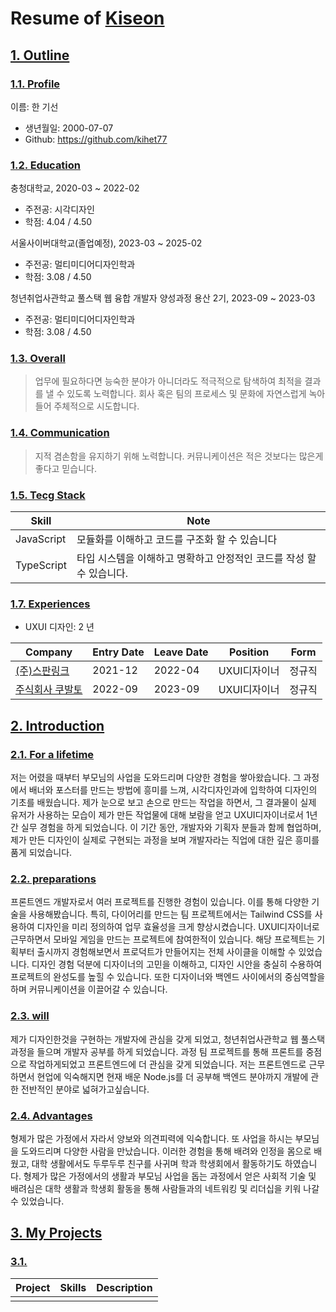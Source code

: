 # Resume of [Kiseon](https://github.com/kihet77)

## [1. Outline]()
### [1.1. Profile]()
이름: 한 기선

  - 생년월일: 2000-07-07
  - Github: https://github.com/kihet77

### [1.2. Education]()
충청대학교, 2020-03 ~ 2022-02

  - 주전공: 시각디자인
  - 학점: 4.04 / 4.50

서울사이버대학교(졸업예정), 2023-03 ~ 2025-02

  - 주전공: 멀티미디어디자인학과
  - 학점: 3.08 / 4.50

청년취업사관학교 풀스택 웹 융합 개발자 양성과정 용산 2기, 2023-09 ~ 2023-03

  - 주전공: 멀티미디어디자인학과
  - 학점: 3.08 / 4.50

### [1.3. Overall]()
> 업무에 필요하다면 능숙한 분야가 아니더라도 적극적으로 탐색하여 최적을 결과를 낼 수 있도록 노력합니다.
회사 혹은 팀의 프로세스 및 문화에 자연스럽게 녹아들어 주체적으로 시도합니다.

### [1.4. Communication]()
>지적 겸손함을 유지하기 위해 노력합니다.
커뮤니케이션은 적은 것보다는 많은게 좋다고 믿습니다.

### [1.5. Tecg Stack]()
Skill        |  Note
-------------|-----------------------------------
JavaScript   | 모듈화를 이해하고 코드를 구조화 할 수 있습니다
TypeScript   | 타입 시스템을 이해하고 명확하고 안정적인 코드를 작성 할 수 있습니다.


### [1.7. Experiences]()
  - UXUI 디자인: 2 년

Company | Entry Date | Leave Date | Position|Form
--------|------------|------------|-------|-------
[(주)스판링크]()  | 2021-12    | 2022-04    | UXUI디자이너 | 정규직
[주식회사 쿠발토]()| 2022-09    | 2023-09    | UXUI디자이너 | 정규직


## [2. Introduction]()
### [2.1. For a lifetime]()
저는 어렸을 때부터 부모님의 사업을 도와드리며 다양한 경험을 쌓아왔습니다. 그 과정에서 배너와 포스터를 만드는 방법에 흥미를 느껴, 시각디자인과에 입학하여 디자인의 기초를 배웠습니다.
제가 눈으로 보고 손으로 만드는 작업을 하면서, 그 결과물이 실제 유저가 사용하는 모습이 제가 만든 작업물에 대해 보람을 얻고 UXUI디자이너로서 1년간 실무 경험을 하게 되었습니다.
이 기간 동안, 개발자와 기획자 분들과 함께 협업하며, 제가 만든 디자인이 실제로 구현되는 과정을 보며 개발자라는 직업에 대한 깊은 흥미를 품게 되었습니다. 


### [2.2. preparations]()
프론트엔드 개발자로서 여러 프로젝트를 진행한 경험이 있습니다. 이를 통해 다양한 기술을 사용해봤습니다. 
특히, 다이어리를 만드는 팀 프로젝트에서는 Tailwind CSS를 사용하여 디자인을 미리 정의하여 업무 효율성을 크게 향상시켰습니다.
UXUI디자이너로 근무하면서 모바일 게임을 만드는 프로젝트에 참여한적이 있습니다. 해당 프로젝트는 기획부터 출시까지 경험해보면서 프로덕트가 만들어지는 전체 사이클을 이해할 수 있었습니다.
디자인 경험 덕분에 디자이너의 고민을 이해하고, 디자인 시안을 충실히 수용하여 프로젝트의 완성도를 높힐 수 있습니다.
또한 디자이너와 백엔드 사이에서의 중심역할을 하며 커뮤니케이션을 이끌어갈 수 있습니다.


### [2.3. will]()
제가 디자인한것을 구현하는 개발자에 관심을 갖게 되었고, 청년취업사관학교 웹 풀스택 과정을 들으며 개발자 공부를 하게 되었습니다. 과정 팀 프로젝트를 통해 프론트를 중점으로 작업하게되었고 프론트엔드에 더 관심을 갖게 되었습니다.
저는 프론트엔드로 근무하면서 현업에 익숙해지면 현재 배운 Node.js를 더 공부해 백엔드 분야까지 개발에 관한 전반적인 분야로 넓혀가고싶습니다.


### [2.4. Advantages]()
형제가 많은 가정에서 자라서 양보와 의견피력에 익숙합니다. 또 사업을 하시는 부모님을 도와드리며 다양한 사람을 만났습니다.
이러한 경험을 통해 배려와 인정을 몸으로 배웠고, 대학 생활에서도 두루두루 친구를 사귀며 학과 학생회에서 활동하기도 하였습니다.
형제가 많은 가정에서의 생활과 부모님 사업을 돕는 과정에서 얻은 사회적 기술 및 배려심은 대학 생활과 학생회 활동을 통해 사람들과의 네트워킹 및 리더십을 키워 나갈수 있었습니다.




## [3. My Projects]()
### [3.1.]()
Project            | Skills           | Description
-------------------|------------------|-----------------------------
[]() |  | 
